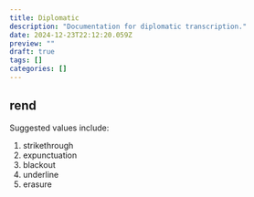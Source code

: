 ```yaml
---
title: Diplomatic
description: "Documentation for diplomatic transcription."
date: 2024-12-23T22:12:20.059Z
preview: ""
draft: true
tags: []
categories: []
---
```

## rend
Suggested values include:
1. strikethrough
2. expunctuation
3. blackout
4. underline
5. erasure
